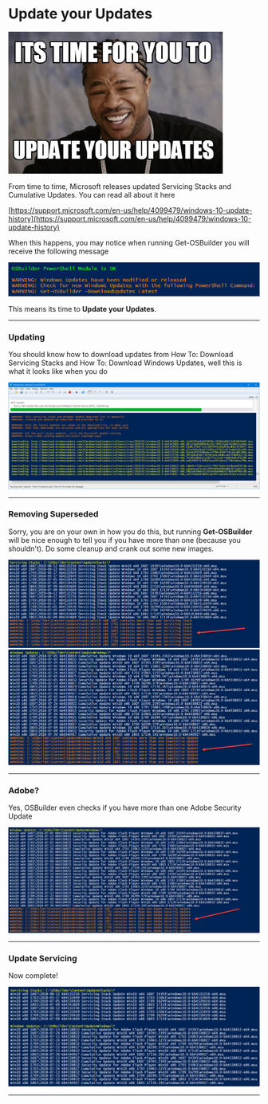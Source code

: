 # Update your Updates

![](/assets/4819288.jpg)

From time to time, Microsoft releases updated Servicing Stacks and Cumulative Updates.  You can read all about it here

[https://support.microsoft.com/en-us/help/4099479/windows-10-update-history](https://support.microsoft.com/en-us/help/4099479/windows-10-update-history)

When this happens, you may notice when running Get-OSBuilder you will receive the following message

![](/assets/2018-07-24_13-56-36b.png)

This means its time to **Update your Updates**.

---

### Updating

You should know how to download updates from How To: Download Servicing Stacks and How To: Download Windows Updates, well this is what it looks like when you do

![](/assets/2018-07-24_13-58-46.png)

---

### Removing Superseded

Sorry, you are on your own in how you do this, but running **Get-OSBuilder** will be nice enough to tell you if you have more than one \(because you shouldn't\).  Do some cleanup and crank out some new images.

![](/assets/2018-07-24_14-04-25.png)![](/assets/2018-07-24_14-05-58.png)

---

### Adobe?

Yes, OSBuilder even checks if you have more than one Adobe Security Update

![](/assets/2018-07-24_14-11-56.png)

---

### Update Servicing

Now complete!

![](/assets/2018-07-24_14-16-41.png)

---



